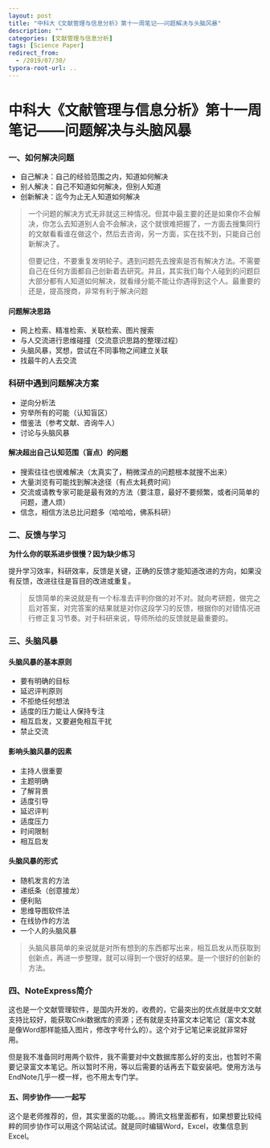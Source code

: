 ```yaml
---
layout: post
title: "中科大《文献管理与信息分析》第十一周笔记——问题解决与头脑风暴"
description: ""
categories: [文献管理与信息分析]
tags: [Science Paper]
redirect_from:
  - /2019/07/30/
typora-root-url: ..
---
```


# 中科大《文献管理与信息分析》第十一周笔记——问题解决与头脑风暴

### 一、如何解决问题

- 自己解决：自己的经验范围之内，知道如何解决
- 别人解决：自己不知道如何解决，但别人知道
- 创新解决：迄今为止无人知道如何解决

> 一个问题的解决方式无非就这三种情况。但其中最主要的还是如果你不会解决，你怎么去知道别人会不会解决，这个就很难把握了，一方面去搜集同行的文献看看谁在做这个，然后去咨询，另一方面，实在找不到，只能自己创新解决了。
>
> 但要记住，不要重复发明轮子。遇到问题先去搜索是否有解决方法。不需要自己在任何方面都自己创新着去研究。并且，其实我们每个人碰到的问题巨大部分都有人知道如何解决，就看缘分能不能让你遇得到这个人。最重要的还是，提高搜商，非常有利于解决问题

#### 问题解决思路

- 网上检索、精准检索、关联检索、图片搜索
- 与人交流进行思维碰撞（交流意识思路的整理过程）
- 头脑风暴，冥想，尝试在不同事物之间建立关联
- 找最牛的人去交流

### 科研中遇到问题解决方案

- 逆向分析法
- 穷举所有的可能（认知盲区）
- 借鉴法（参考文献、咨询牛人）
- 讨论与头脑风暴

#### 解决超出自己认知范围（盲点）的问题

- 搜索往往也很难解决（太真实了，稍微深点的问题根本就搜不出来）
- 大量浏览有可能找到解决途径（有点太耗费时间）
- 交流或请教专家可能是最有效的方法（要注意，最好不要频繁，或者问简单的问题，遭人烦）
- 信念，相信方法总比问题多（哈哈哈，佛系科研）

### 二、反馈与学习

**为什么你的联系进步很慢？因为缺少练习**

提升学习效率，科研效率，反馈是关键，正确的反馈才能知道改进的方向，如果没有反馈，改进往往是盲目的改进或重复。

> 反馈简单的来说就是有一个标准去评判你做的对不对。就向考研题，做完之后对答案，对完答案的结果就是对你这段学习的反馈，根据你的对错情况进行修正复习节奏。对于科研来说，导师所给的反馈就是最重要的。

### 三、头脑风暴

#### 头脑风暴的基本原则

- 要有明确的目标
- 延迟评判原则
- 不拒绝任何想法
- 适度的压力能让人保持专注
- 相互启发，又要避免相互干扰
- 禁止交流

#### 影响头脑风暴的因素

- 主持人很重要
- 主题明确
- 了解背景
- 适度引导
- 延迟评判
- 适度压力
- 时间限制
- 相互启发

#### 头脑风暴的形式

- 随机发言的方法
- 递纸条（创意接龙）
- 便利贴
- 思维导图软件法
- 在线协作的方法
- 一个人的头脑风暴

> 头脑风暴简单的来说就是对所有想到的东西都写出来，相互启发从而获取到创新点，再进一步整理，就可以得到一个很好的结果。是一个很好的创新的方法。

### 四、NoteExpress简介

这也是一个文献管理软件，是国内开发的，收费的，它最突出的优点就是中文文献支持比较好，能获取Cnki数据库的资源；还有就是支持富文本记笔记（富文本就是像Word那样能插入图片，修改字号什么的）。这个对于记笔记来说就非常好用。

但是我不准备同时用两个软件，我不需要对中文数据库那么好的支出，也暂时不需要记录富文本笔记。所以暂时不用，等以后需要的话再去下载安装吧。使用方法与EndNote几乎一模一样，也不用太专门学。

#### 五、同步协作——一起写

这个是老师推荐的，但，其实里面的功能。。。腾讯文档里面都有，如果想要比较纯粹的同步协作可以用这个网站试试。就是同时编辑Word，Excel，收集信息到Excel。